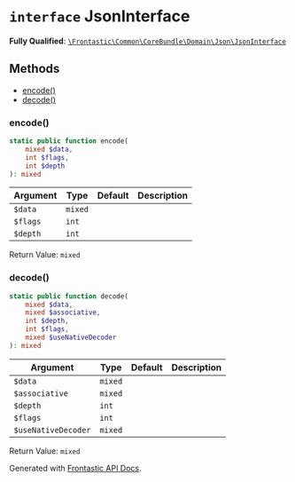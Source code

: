 # `interface`  JsonInterface

**Fully Qualified**: [`\Frontastic\Common\CoreBundle\Domain\Json\JsonInterface`](../../../../../src/php/CoreBundle/Domain/Json/JsonInterface.php)

## Methods

* [encode()](#encode)
* [decode()](#decode)

### encode()

```php
static public function encode(
    mixed $data,
    int $flags,
    int $depth
): mixed
```

Argument|Type|Default|Description
--------|----|-------|-----------
`$data`|`mixed`||
`$flags`|`int`||
`$depth`|`int`||

Return Value: `mixed`

### decode()

```php
static public function decode(
    mixed $data,
    mixed $associative,
    int $depth,
    int $flags,
    mixed $useNativeDecoder
): mixed
```

Argument|Type|Default|Description
--------|----|-------|-----------
`$data`|`mixed`||
`$associative`|`mixed`||
`$depth`|`int`||
`$flags`|`int`||
`$useNativeDecoder`|`mixed`||

Return Value: `mixed`

Generated with [Frontastic API Docs](https://github.com/FrontasticGmbH/apidocs).
